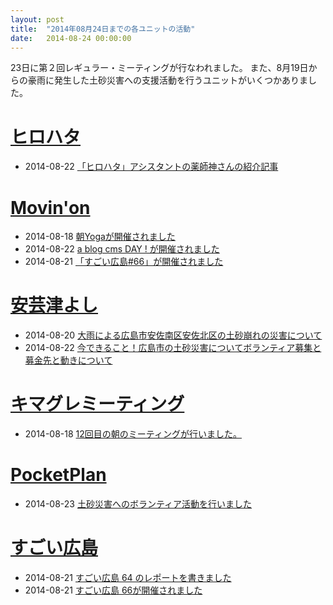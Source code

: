 ```yaml
---
layout: post
title:  "2014年08月24日までの各ユニットの活動"
date:   2014-08-24 00:00:00
---
```


23日に第２回レギュラー・ミーティングが行なわれました。
また、8月19日からの豪雨に発生した土砂災害への支援活動を行うユニットがいくつかありました。

# [ヒロハタ](http://hiro-hata.com/)

* 2014-08-22 [「ヒロハタ」アシスタントの薬師神さんの紹介記事](http://hiro-hata.com/post/95415284495)


# [Movin'on](http://coworking-hiroshima.com/)

* 2014-08-18 [朝Yogaが開催されました](http://www.facebook.com/events/569565836503039/permalink/569565843169705/)
* 2014-08-22 [a blog cms DAY ! が開催されました](http://www.facebook.com/movinon.hiroshima/posts/804226306264816)
* 2014-08-21 [「すごい広島#66」が開催されました](https://www.facebook.com/movinon.hiroshima/photos/a.741352859218828.1073741830.723399384347509/803833092970804/?type=1)


# [安芸津よし](http://akitsu.co/)

* 2014-08-20 [大雨による広島市安佐南区安佐北区の土砂崩れの災害について](http://akitsu.co/saigai-829.html?utm_source=rss&utm_medium=rss&utm_campaign=saigai)
* 2014-08-22 [今できること！広島市の土砂災害についてボランティア募集と募金先と動きについて](http://akitsu.co/saigai-2-842.html?utm_source=rss&utm_medium=rss&utm_campaign=saigai-2)


# [キマグレミーティング](https://www.facebook.com/kimaguremeeting)

* 2014-08-18 [12回目の朝のミーティングが行いました。](http://www.facebook.com/kimaguremeeting/posts/685340294875873)


# [PocketPlan](http://pocketplan.jp/)

* 2014-08-23 [土砂災害へのボランティア活動を行いました](http://www.facebook.com/PocketPlan/posts/690281907724451)



# [すごい広島](http://great-h.github.io/)

* 2014-08-21 [すごい広島 64 のレポートを書きました](http://www.facebook.com/great.hiroshima/posts/437589223050395)
* 2014-08-21 [すごい広島 66が開催されました](http://great-h.github.io/events/event-066.html)
